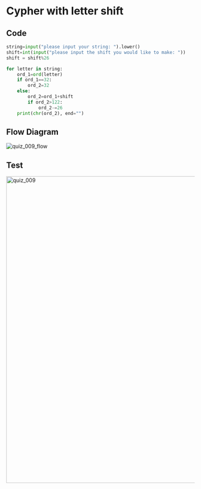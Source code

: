 # Cypher with letter shift

## Code
```.py
string=input("please input your string: ").lower()
shift=int(input("please input the shift you would like to make: "))
shift = shift%26

for letter in string:
    ord_1=ord(letter)
    if ord_1==32:
        ord_2=32
    else:
        ord_2=ord_1+shift
        if ord_2>122:
            ord_2-=26
    print(chr(ord_2), end="")
```

## Flow Diagram
![quiz_009_flow](https://user-images.githubusercontent.com/100017195/191261140-44a1c40b-b436-4c76-9d72-72bf90af3778.jpeg)

## Test
<img width="820" alt="quiz_009" src="https://user-images.githubusercontent.com/100017195/191260831-b2d9e9ec-7e3e-4058-ada4-b93824664fd4.png">
